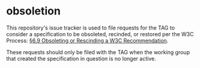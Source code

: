# obsoletion

This repository's issue tracker is used to file requests for the TAG to consider a specification to be obsoleted, recinded, or restored per the W3C Process: [§6.9 Obsoleting or Rescinding a W3C Recommendation](https://www.w3.org/Consortium/Process/#rec-rescind).

These requests should only be filed with the TAG when the working group that created the specification in question is no longer active.
